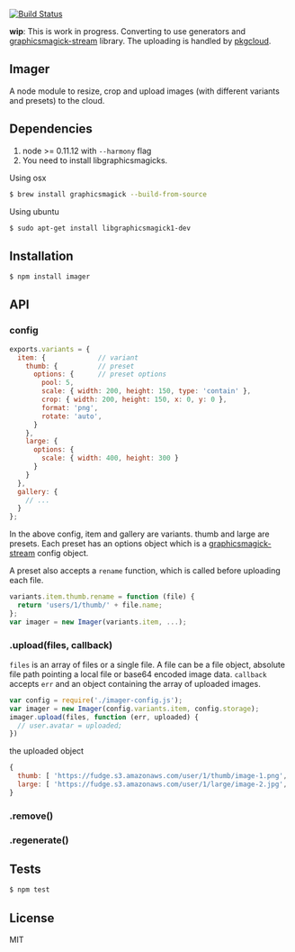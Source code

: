 [![Build Status](https://travis-ci.org/imagerjs/imager.png)](https://travis-ci.org/imagerjs/imager)

**wip**: This is work in progress. Converting to use generators and [graphicsmagick-stream](https://github.com/e-conomic/graphicsmagick-stream) library. The uploading is handled by [pkgcloud](https://github.com/pkgcloud/pkgcloud).

## Imager

A node module to resize, crop and upload images (with different variants and presets) to the cloud.

## Dependencies

1. node >= 0.11.12 with `--harmony` flag
2. You need to install libgraphicsmagicks.

  Using osx

  ```sh
  $ brew install graphicsmagick --build-from-source
  ```

  Using ubuntu

  ```sh
  $ sudo apt-get install libgraphicsmagick1-dev
  ```

## Installation

```sh
$ npm install imager
```

## API

### config

```js
exports.variants = {
  item: {             // variant
    thumb: {          // preset
      options: {      // preset options
        pool: 5,
        scale: { width: 200, height: 150, type: 'contain' },
        crop: { width: 200, height: 150, x: 0, y: 0 },
        format: 'png',
        rotate: 'auto',
      }
    },
    large: {
      options: {
        scale: { width: 400, height: 300 }
      }
    }
  },
  gallery: {
    // ...
  }
};
```

In the above config, item and gallery are variants. thumb and large are presets. Each preset has an options object which is a [graphicsmagick-stream](https://github.com/e-conomic/graphicsmagick-stream#usage) config object.

A preset also accepts a `rename` function, which is called before uploading each file.

```js
variants.item.thumb.rename = function (file) {
  return 'users/1/thumb/' + file.name;
};
var imager = new Imager(variants.item, ...);
```

### .upload(files, callback)

`files` is an array of files or a single file. A file can be a file object, absolute file path pointing a local file or base64 encoded image data. `callback` accepts `err` and an object containing the array of uploaded images.

```js
var config = require('./imager-config.js');
var imager = new Imager(config.variants.item, config.storage);
imager.upload(files, function (err, uploaded) {
  // user.avatar = uploaded;
})
```

the uploaded object

```js
{
  thumb: [ 'https://fudge.s3.amazonaws.com/user/1/thumb/image-1.png', ... ],
  large: [ 'https://fudge.s3.amazonaws.com/user/1/large/image-2.jpg', ... ]
}
```

### .remove()
### .regenerate()

## Tests

```sh
$ npm test
```

## License

MIT
